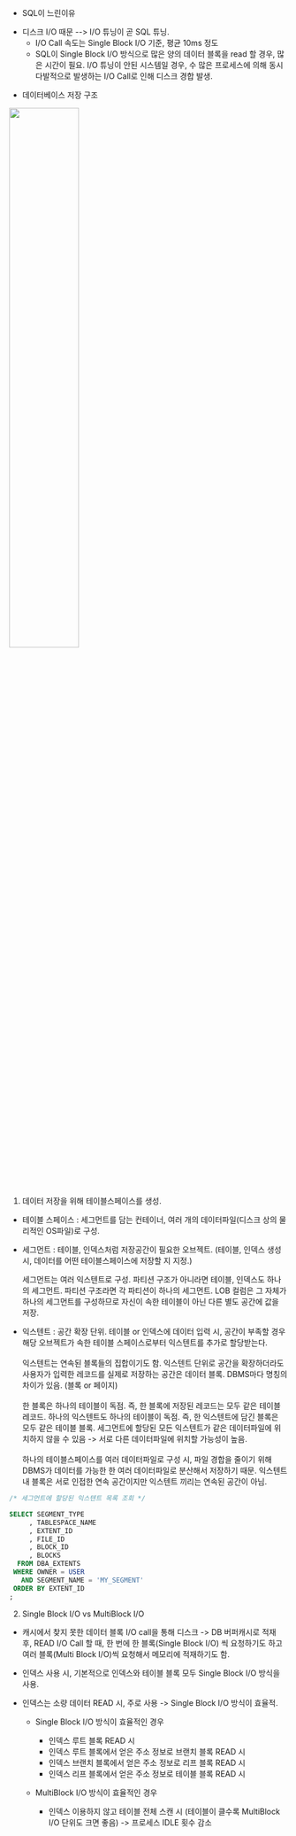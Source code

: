 * SQL이 느린이유
- 디스크 I/O 때문 --> I/O 튜닝이 곧 SQL 튜닝.
    - I/O Call 속도는 Single Block I/O 기준, 평균 10ms 정도
    - SQL이 Single Block I/O 방식으로 많은 양의 데이터 블록을 read 할 경우, 많은 시간이 필요.
      I/O 튜닝이 안된 시스템일 경우, 수 많은 프로세스에 의해 동시다발적으로 발생하는 I/O Call로 인해
      디스크 경합 발생.
      

* 데이터베이스 저장 구조
<img src="https://github.com/Jung9928/SQL-TUNING/assets/45419456/0571da4c-8928-4d4b-b88f-0e3053ecdddc" width="50%" height="50%" />


1) 데이터 저장을 위해 테이블스페이스를 생성.
  - 테이블 스페이스 : 세그먼트를 담는 컨테이너, 여러 개의 데이터파일(디스크 상의 물리적인 OS파일)로 구성.
  - 세그먼트 : 테이블, 인덱스처럼 저장공간이 필요한 오브젝트. 
    (테이블, 인덱스 생성 시, 데이터를 어떤 테이블스페이스에 저장할 지 지정.)

    세그먼트는 여러 익스텐트로 구성. 파티션 구조가 아니라면 테이블, 인덱스도 하나의 세그먼트.
    파티션 구조라면 각 파티션이 하나의 세그먼트. 
    LOB 컬럼은 그 자체가 하나의 세그먼트를 구성하므로 자신이 속한 테이블이 아닌 다른 별도 공간에 값을 저장.
    
  - 익스텐트 : 공간 확장 단위. 테이블 or 인덱스에 데이터 입력 시, 공간이 부족할 경우 해당 오브젝트가 속한 테이블 스페이스로부터 
               익스텐트를 추가로 할당받는다.<br/><br/> 
               익스텐트는 연속된 블록들의 집합이기도 함.
               익스텐트 단위로 공간을 확장하더라도 사용자가 입력한 레코드를 실제로 저장하는 공간은 데이터 블록.
               DBMS마다 명칭의 차이가 있음. (블록 or 페이지)<br/><br/>
               한 블록은 하나의 테이블이 독점. 즉, 한 블록에 저장된 레코드는 모두 같은 테이블 레코드.
               하나의 익스텐트도 하나의 테이블이 독점. 즉, 한 익스텐트에 담긴 블록은 모두 같은 테이블 블록.
               세그먼트에 할당된 모든 익스텐트가 같은 데이터파일에 위치하지 않을 수 있음 -> 서로 다른 데이터파일에 위치할 가능성이 높음.<br/><br/>
               하나의 테이블스페이스를 여러 데이터파일로 구성 시, 파일 경합을 줄이기 위해 DBMS가 데이터를 가능한 한 여러 데이터파일로 분산해서
               저장하기 때문.
               익스텐트 내 블록은 서로 인접한 연속 공간이지만 익스텐트 끼리는 연속된 공간이 아님.
```SQL
/* 세그먼트에 할당된 익스텐트 목록 조회 */

SELECT SEGMENT_TYPE
     , TABLESPACE_NAME
     , EXTENT_ID
     , FILE_ID
     , BLOCK_ID
     , BLOCKS
  FROM DBA_EXTENTS
 WHERE OWNER = USER
   AND SEGMENT_NAME = 'MY_SEGMENT'
 ORDER BY EXTENT_ID
;
```

2) Single Block I/O vs MultiBlock I/O
- 캐시에서 찾지 못한 데이터 블록 I/O call을 통해 디스크 -> DB 버퍼캐시로 적재 후, READ
  I/O Call 할 때, 한 번에 한 블록(Single Block I/O) 씩 요청하기도 하고 여러 블록(Multi Block I/O)씩 요청해서 메모리에 적재하기도 함.

- 인덱스 사용 시, 기본적으로 인덱스와 테이블 블록 모두 Single Block I/O 방식을 사용.
- 인덱스는 소량 데이터 READ 시, 주로 사용 -> Single Block I/O 방식이 효율적.
  * Single Block I/O 방식이 효율적인 경우
    - 인덱스 루트 블록 READ 시
    - 인덱스 루트 블록에서 얻은 주소 정보로 브랜치 블록 READ 시
    - 인덱스 브랜치 블록에서 얻은 주소 정보로 리프 블록 READ 시
    - 인덱스 리프 블록에서 얻은 주소 정보로 테이블 블록 READ 시

  * MultiBlock I/O 방식이 효율적인 경우
    - 인덱스 이용하지 않고 테이블 전체 스캔 시 (테이블이 클수록 MultiBlock I/O 단위도 크면 좋음) -> 프로세스 IDLE 횟수 감소
      

